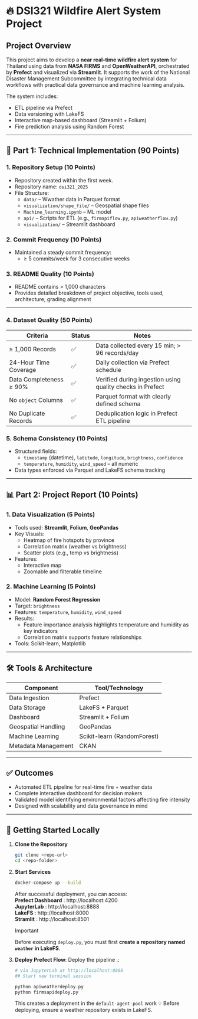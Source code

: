 # 🔥 DSI321 Wildfire Alert System Project

## Project Overview

This project aims to develop a **near real-time wildfire alert system** for Thailand using data from **NASA FIRMS** and **OpenWeatherAPI**, orchestrated by **Prefect** and visualized via **Streamlit**. It supports the work of the National Disaster Management Subcommittee by integrating technical data workflows with practical data governance and machine learning analysis.

The system includes:
- ETL pipeline via Prefect
- Data versioning with LakeFS
- Interactive map-based dashboard (Streamlit + Folium)
- Fire prediction analysis using Random Forest

---

## 🧠 Part 1: Technical Implementation (90 Points)

### 1. Repository Setup (10 Points)
- Repository created within the first week.
- Repository name: `dsi321_2025`
- File Structure:
  - `data/` – Wwather data in Parquet format
  - `visualization/shape_file/` – Geospatial shape files
  - `Machine_learning.ipynb` – ML model
  - `api/` – Scripts for ETL (e.g., `firmapiflow.py`, `apiweatherflow.py`)
  - `visualization/` – Streamlit dashboard

### 2. Commit Frequency (10 Points)
- Maintained a steady commit frequency:
  - ≥ 5 commits/week for 3 consecutive weeks


### 3. README Quality (10 Points)
- README contains > 1,000 characters
- Provides detailed breakdown of project objective, tools used, architecture, grading alignment

---

### 4. Dataset Quality (50 Points)

| Criteria                             | Status | Notes                                                                 |
|-------------------------------------|--------|-----------------------------------------------------------------------|
| ≥ 1,000 Records                     | ✅     | Data collected every 15 min; > 96 records/day                         |
| 24-Hour Time Coverage               | ✅     | Daily collection via Prefect schedule                                 |
| Data Completeness ≥ 90%            | ✅     | Verified during ingestion using quality checks in Prefect            |
| No `object` Columns                 | ✅     | Parquet format with clearly defined schema                           |
| No Duplicate Records                | ✅     | Deduplication logic in Prefect ETL pipeline                          |

### 5. Schema Consistency (10 Points)
- Structured fields:
  - `timestamp` (datetime), `latitude`, `longitude`, `brightness`, `confidence`
  - `temperature`, `humidity`, `wind_speed` – all numeric
- Data types enforced via Parquet and LakeFS schema tracking

---

## 📊 Part 2: Project Report (10 Points)

### 1. Data Visualization (5 Points)
- Tools used: **Streamlit**, **Folium**, **GeoPandas**
- Key Visuals:
  - Heatmap of fire hotspots by province
  - Correlation matrix (weather vs brightness)
  - Scatter plots (e.g., temp vs brightness)
- Features:
  - Interactive map
  - Zoomable and filterable timeline

### 2. Machine Learning (5 Points)
- Model: **Random Forest Regression**
- Target: `brightness`
- Features: `temperature`, `humidity`, `wind_speed`
- Results:
  - Feature importance analysis highlights temperature and humidity as key indicators
  - Correlation matrix supports feature relationships
- Tools: Scikit-learn, Matplotlib

---

## 🛠 Tools & Architecture

| Component             | Tool/Technology         |
|-----------------------|--------------------------|
| Data Ingestion        | Prefect                  |
| Data Storage          | LakeFS + Parquet         |
| Dashboard             | Streamlit + Folium       |
| Geospatial Handling   | GeoPandas                |
| Machine Learning      | Scikit-learn (RandomForest) |
| Metadata Management   | CKAN                     |

---

## ✅ Outcomes
- Automated ETL pipeline for real-time fire + weather data
- Complete interactive dashboard for decision makers
- Validated model identifying environmental factors affecting fire intensity
- Designed with scalability and data governance in mind

---

## 🚀 Getting Started Locally

1. **Clone the Repository**
   ```bash
   git clone <repo-url>
   cd <repo-folder>
2. **Start Services**
     ```bash
    docker-compose up --build
    ```
    After successful deployment, you can access: <br>
   <b>Prefect Dashboard</b> : http://localhost:4200 <br>
   <b>JupyterLab</b> :  http://localhost:8888 <br>
   <b>LakeFS</b> : http://localhost:8000<br>
   <b>Stramlit</b> : http://localhost:8501

   > [!IMPORTANT]  
   > Before executing `deploy.py`, you must first **create a repository named `weather` in LakeFS**.

> 
3. **Deploy Prefect Flow**:
   Deploy the pipeline .:
 
    ```bash
   # via JupyterLab at http://localhost:8888 
   ## Start new terminal session

   python apiweatherdeploy.py 
   python firmsapideploy.py
   ```
   
    This creates a deployment  in the `default-agent-pool` work 
💡 Before deploying, ensure a weather repository exists in LakeFS.


